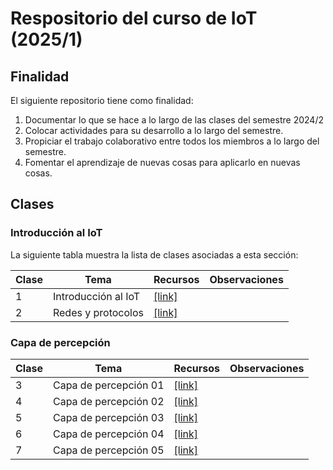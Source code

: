 # Respositorio del curso de IoT (2025/1)

## Finalidad

El siguiente repositorio tiene como finalidad:
1. Documentar lo que se hace a lo largo de las clases del semestre 2024/2
2. Colocar actividades para su desarrollo a lo largo del semestre.
3. Propiciar el trabajo colaborativo entre todos los miembros a lo largo del semestre.
4. Fomentar el aprendizaje de nuevas cosas para aplicarlo en nuevas cosas.

## Clases

### Introducción al IoT

La siguiente tabla muestra la lista de clases asociadas a esta sección:

|Clase|Tema|Recursos|Observaciones|
|---|---|---|---|
|1|Introducción al IoT|[[link]](./clase1/)||
|2|Redes y protocolos |[[link]](./clase2/)||


### Capa de percepción

|Clase|Tema|Recursos|Observaciones|
|---|---|---|---|
|3|Capa de percepción 01|[[link]](./capa_per_01/)||
|4|Capa de percepción 02|[[link]](./capa_per_02/)||
|5|Capa de percepción 03|[[link]](./capa_per_03/)||
|6|Capa de percepción 04|[[link]](./capa_per_04/)||
|7|Capa de percepción 05|[[link]](./capa_per_05/)||

